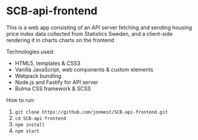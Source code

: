 # SCB-api-frontend
This is a web app consisting of an API server fetching and sending housing price index data collected from Statistics Sweden, and a client-side rendering it in charts charts on the frontend

Technologies used:
* HTML5, templates & CSS3
* Vanilla JavaScript, web components & custom elements
* Webpack bundling
* Node.js and Fastify for API server
* Bulma CSS framework & SCSS

How to run:
1. `git clone https://github.com/jonmest/SCB-api-frontend.git`
2. `cd SCB-api-frontend`
3. `npm install`
4. `npm start`
